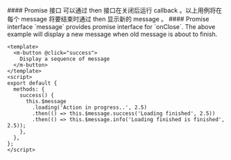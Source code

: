 <cn>
#### Promise 接口
可以通过 then 接口在关闭后运行 callback 。以上用例将在每个 message 将要结束时通过 then 显示新的 message 。
</cn>

<us>
#### Promise interface
`message` provides promise interface for `onClose`. The above example will display a new message when old message is about to finish.
</us>

```vue
<template>
  <m-button @click="success">
    Display a sequence of message
  </m-button>
</template>
<script>
export default {
  methods: {
    success() {
      this.$message
        .loading('Action in progress..', 2.5)
        .then(() => this.$message.success('Loading finished', 2.5))
        .then(() => this.$message.info('Loading finished is finished', 2.5));
    },
  },
};
</script>
```
